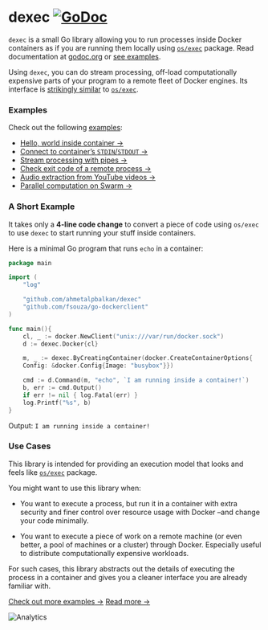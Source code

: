 # dexec [![GoDoc](https://godoc.org/github.com/ahmetalpbalkan/dexec?status.png)][godoc]


`dexec` is a small Go library allowing you to run processes inside 
Docker containers as if you are running them locally using [`os/exec`][osexec] package.
Read documentation at [godoc.org][godoc] or [see examples](examples).

Using `dexec`, you can do stream processing, off-load computationally
expensive parts of your program to a remote fleet of Docker engines.
Its interface is [strikingly similar][godoc] to [`os/exec`][osexec].

[osexec]: https://godoc.org/os/exec
[godoc]: https://godoc.org/github.com/ahmetalpbalkan/dexec

### Examples

Check out the following [examples](examples):

- [Hello, world inside container →](examples/100-hello)
- [Connect to container’s `STDIN`/`STDOUT` →](examples/200-stdin-stdout)
- [Stream processing with pipes →](examples/300-pipes)
- [Check exit code of a remote process →](examples/400-exit-code)
- [Audio extraction from YouTube videos →](examples/500-video-processing)
- [Parallel computation on Swarm →](examples/600-parallel-compute)

### A Short Example 

It takes only a **4-line code change** to convert a piece of code
using `os/exec` to use `dexec` to start running your stuff inside containers.

Here is a minimal Go program that runs `echo` in a container:

```go
package main

import (
	"log"

	"github.com/ahmetalpbalkan/dexec"
	"github.com/fsouza/go-dockerclient"
)

func main(){
	cl, _ := docker.NewClient("unix:///var/run/docker.sock")
	d := dexec.Docker{cl}

	m, _ := dexec.ByCreatingContainer(docker.CreateContainerOptions{
	Config: &docker.Config{Image: "busybox"}})

	cmd := d.Command(m, "echo", `I am running inside a container!`)
	b, err := cmd.Output()
	if err != nil { log.Fatal(err) }
	log.Printf("%s", b)
}
```

Output: `I am running inside a container!`

### Use Cases

This library is intended for providing an execution model that looks and feels
like [`os/exec`][osexec] package.

You might want to use this library when:

- You want to execute a process, but run it in a container with extra security
  and finer control over resource usage with Docker –and change your code
  minimally.

- You want to execute a piece of work on a remote machine (or even better, a pool
  of machines or a cluster) through Docker. Especially useful to distribute
  computationally expensive workloads.

For such cases, this library abstracts out the details of executing the process
in a container and gives you a cleaner interface you are already familiar with.

[Check out more examples →](examples)
[Read more →](https://ahmetalpbalkan.com/blog/dexec/)

![Analytics](https://ga-beacon.appspot.com/UA-45321252-5/welcome-page)
